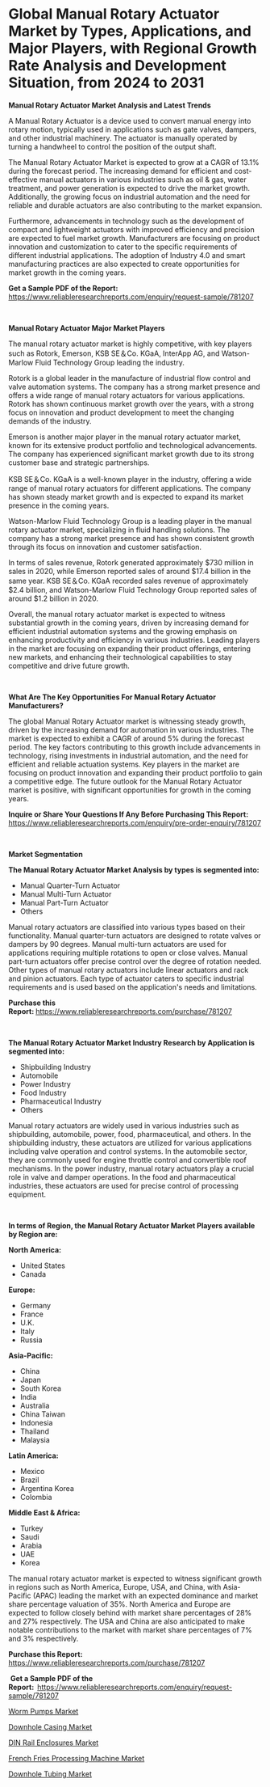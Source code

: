 <p><h1>Global Manual Rotary Actuator Market by Types, Applications, and Major Players, with Regional Growth Rate Analysis and Development Situation, from 2024 to 2031</h1></p><p><strong>Manual Rotary Actuator Market Analysis and Latest Trends</strong></p>
<p><p>A Manual Rotary Actuator is a device used to convert manual energy into rotary motion, typically used in applications such as gate valves, dampers, and other industrial machinery. The actuator is manually operated by turning a handwheel to control the position of the output shaft. </p><p>The Manual Rotary Actuator Market is expected to grow at a CAGR of 13.1% during the forecast period. The increasing demand for efficient and cost-effective manual actuators in various industries such as oil & gas, water treatment, and power generation is expected to drive the market growth. Additionally, the growing focus on industrial automation and the need for reliable and durable actuators are also contributing to the market expansion.</p><p>Furthermore, advancements in technology such as the development of compact and lightweight actuators with improved efficiency and precision are expected to fuel market growth. Manufacturers are focusing on product innovation and customization to cater to the specific requirements of different industrial applications. The adoption of Industry 4.0 and smart manufacturing practices are also expected to create opportunities for market growth in the coming years.</p></p>
<p><strong>Get a Sample PDF of the Report:&nbsp;</strong> <a href="https://www.reliableresearchreports.com/enquiry/request-sample/781207">https://www.reliableresearchreports.com/enquiry/request-sample/781207</a></p>
<p>&nbsp;</p>
<p><strong>Manual Rotary Actuator Major Market Players</strong></p>
<p><p>The manual rotary actuator market is highly competitive, with key players such as Rotork, Emerson, KSB SE＆Co. KGaA, InterApp AG, and Watson-Marlow Fluid Technology Group leading the industry.</p><p>Rotork is a global leader in the manufacture of industrial flow control and valve automation systems. The company has a strong market presence and offers a wide range of manual rotary actuators for various applications. Rotork has shown continuous market growth over the years, with a strong focus on innovation and product development to meet the changing demands of the industry.</p><p>Emerson is another major player in the manual rotary actuator market, known for its extensive product portfolio and technological advancements. The company has experienced significant market growth due to its strong customer base and strategic partnerships.</p><p>KSB SE＆Co. KGaA is a well-known player in the industry, offering a wide range of manual rotary actuators for different applications. The company has shown steady market growth and is expected to expand its market presence in the coming years.</p><p>Watson-Marlow Fluid Technology Group is a leading player in the manual rotary actuator market, specializing in fluid handling solutions. The company has a strong market presence and has shown consistent growth through its focus on innovation and customer satisfaction.</p><p>In terms of sales revenue, Rotork generated approximately $730 million in sales in 2020, while Emerson reported sales of around $17.4 billion in the same year. KSB SE＆Co. KGaA recorded sales revenue of approximately $2.4 billion, and Watson-Marlow Fluid Technology Group reported sales of around $1.2 billion in 2020.</p><p>Overall, the manual rotary actuator market is expected to witness substantial growth in the coming years, driven by increasing demand for efficient industrial automation systems and the growing emphasis on enhancing productivity and efficiency in various industries. Leading players in the market are focusing on expanding their product offerings, entering new markets, and enhancing their technological capabilities to stay competitive and drive future growth.</p></p>
<p>&nbsp;</p>
<p><strong>What Are The Key Opportunities For Manual Rotary Actuator Manufacturers?</strong></p>
<p><p>The global Manual Rotary Actuator market is witnessing steady growth, driven by the increasing demand for automation in various industries. The market is expected to exhibit a CAGR of around 5% during the forecast period. The key factors contributing to this growth include advancements in technology, rising investments in industrial automation, and the need for efficient and reliable actuation systems. Key players in the market are focusing on product innovation and expanding their product portfolio to gain a competitive edge. The future outlook for the Manual Rotary Actuator market is positive, with significant opportunities for growth in the coming years.</p></p>
<p><strong>Inquire or Share Your Questions If Any Before Purchasing This Report:</strong> <a href="https://www.reliableresearchreports.com/enquiry/pre-order-enquiry/781207">https://www.reliableresearchreports.com/enquiry/pre-order-enquiry/781207</a></p>
<p>&nbsp;</p>
<p><strong>Market Segmentation</strong></p>
<p><strong>The Manual Rotary Actuator Market Analysis by types is segmented into:</strong></p>
<p><ul><li>Manual Quarter-Turn Actuator</li><li>Manual Multi-Turn Actuator</li><li>Manual Part-Turn Actuator</li><li>Others</li></ul></p>
<p><p>Manual rotary actuators are classified into various types based on their functionality. Manual quarter-turn actuators are designed to rotate valves or dampers by 90 degrees. Manual multi-turn actuators are used for applications requiring multiple rotations to open or close valves. Manual part-turn actuators offer precise control over the degree of rotation needed. Other types of manual rotary actuators include linear actuators and rack and pinion actuators. Each type of actuator caters to specific industrial requirements and is used based on the application's needs and limitations.</p></p>
<p><strong>Purchase this Report:&nbsp;</strong><a href="https://www.reliableresearchreports.com/purchase/781207">https://www.reliableresearchreports.com/purchase/781207</a></p>
<p>&nbsp;</p>
<p><strong>The Manual Rotary Actuator Market Industry Research by Application is segmented into:</strong></p>
<p><ul><li>Shipbuilding Industry</li><li>Automobile</li><li>Power Industry</li><li>Food Industry</li><li>Pharmaceutical Industry</li><li>Others</li></ul></p>
<p><p>Manual rotary actuators are widely used in various industries such as shipbuilding, automobile, power, food, pharmaceutical, and others. In the shipbuilding industry, these actuators are utilized for various applications including valve operation and control systems. In the automobile sector, they are commonly used for engine throttle control and convertible roof mechanisms. In the power industry, manual rotary actuators play a crucial role in valve and damper operations. In the food and pharmaceutical industries, these actuators are used for precise control of processing equipment.</p></p>
<p>&nbsp;</p>
<p><strong>In terms of Region, the Manual Rotary Actuator Market Players available by Region are:</strong></p>
<p>
    <p> <strong> North America: </strong>
        <ul>
            <li>United States</li>
            <li>Canada</li>
        </ul>
        </p> 
    <p> <strong> Europe: </strong>
        <ul>
            <li>Germany</li>
            <li>France</li>
            <li>U.K.</li>
            <li>Italy</li>
            <li>Russia</li>
        </ul>
        </p> 
    <p> <strong> Asia-Pacific: </strong>
        <ul>
            <li>China</li>
            <li>Japan</li>
            <li>South Korea</li>
            <li>India</li>
            <li>Australia</li>
            <li>China Taiwan</li>
            <li>Indonesia</li>
            <li>Thailand</li>
            <li>Malaysia</li>
        </ul>
        </p> 
    <p> <strong> Latin America: </strong>
        <ul>
            <li>Mexico</li>
            <li>Brazil</li>
            <li>Argentina Korea</li>
            <li>Colombia</li>
        </ul>
        </p> 
    <p> <strong> Middle East & Africa: </strong>
        <ul>
            <li>Turkey</li>
            <li>Saudi</li>
            <li>Arabia</li>
            <li>UAE</li>
            <li>Korea</li>
        </ul>
    </p>
    </p>
<p><p>The manual rotary actuator market is expected to witness significant growth in regions such as North America, Europe, USA, and China, with Asia-Pacific (APAC) leading the market with an expected dominance and market share percentage valuation of 35%. North America and Europe are expected to follow closely behind with market share percentages of 28% and 27% respectively. The USA and China are also anticipated to make notable contributions to the market with market share percentages of 7% and 3% respectively.</p></p>
<p><strong>Purchase this Report: </strong><a href="https://www.reliableresearchreports.com/purchase/781207">https://www.reliableresearchreports.com/purchase/781207</a></p>
<p>&nbsp;<strong>Get a Sample PDF of the Report:&nbsp;&nbsp;</strong><a href="https://www.reliableresearchreports.com/enquiry/request-sample/781207">https://www.reliableresearchreports.com/enquiry/request-sample/781207</a></p>
<p><strong></strong></p>
<p><p><a href="https://medium.com/@anitabeatty1/decoding-worm-pumps-market-metrics-market-share-trends-and-growth-patterns-4580a078fde5">Worm Pumps Market</a></p><p><a href="https://medium.com/@anitabeatty1/downhole-casing-market-trends-and-market-analysis-forecasted-for-period-2024-2031-8f9fed9cd129">Downhole Casing Market</a></p><p><a href="https://medium.com/@anitabeatty1/din-rail-enclosures-market-size-and-market-trends-complete-industry-overview-2024-to-2031-69c99afa3f5a">DIN Rail Enclosures Market</a></p><p><a href="https://medium.com/@anitabeatty1/analyzing-french-fries-processing-machine-market-global-industry-perspective-and-forecast-2024-to-6dc79770a621">French Fries Processing Machine Market</a></p><p><a href="https://medium.com/@anitabeatty1/downhole-tubing-market-size-market-outlook-and-market-forecast-2024-to-2031-e0a6dea546c6">Downhole Tubing Market</a></p></p>